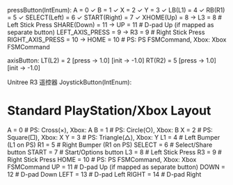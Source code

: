 pressButton(IntEnum):
A = 0                    ✓
B = 1                    ✓
X = 2                    ✓
Y = 3                    ✓
LB(L1) = 4               ✓
RB(R1) = 5               ✓
SELECT(Left) = 6         ✓
START(Right) = 7         ✓
XHOME(Up) = 8            -> L3 = 8     # Left Stick Press
SHARE(Down) = 11         -> UP = 11    # D-pad Up (if mapped as separate button)
LEFT_AXIS_PRESS = 9      -> R3 = 9     # Right Stick Press
RIGHT_AXIS_PRESS = 10    -> HOME = 10  # PS: PS FSMCommand, Xbox: Xbox FSMCommand

axisButton:
LT(L2) = 2 [press -> 1.0] [init -> -1.0]
RT(R2) = 5 [press -> 1.0] [init -> -1.0]

Unitree R3 遥控器
JoystickButton(IntEnum):
# Standard PlayStation/Xbox Layout
A = 0      # PS: Cross(×), Xbox: A
B = 1      # PS: Circle(○), Xbox: B
X = 2      # PS: Square(□), Xbox: X
Y = 3      # PS: Triangle(△), Xbox: Y
L1 = 4     # Left Bumper (L1 on PS)
R1 = 5     # Right Bumper (R1 on PS)
SELECT = 6   # Select/Share button
START = 7  # Start/Options button
L3 = 8     # Left Stick Press
R3 = 9     # Right Stick Press
HOME = 10  # PS: PS FSMCommand, Xbox: Xbox FSMCommand
UP = 11    # D-pad Up (if mapped as separate button)
DOWN = 12  # D-pad Down
LEFT = 13  # D-pad Left
RIGHT = 14 # D-pad Right


